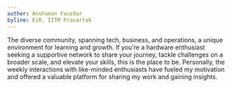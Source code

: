 ```yaml
---
author: Anshuman Fauzdar
byline: EiR, IITM Pravartak
---
```

 The diverse community, spanning tech, business, and operations, a unique environment for learning and growth. If you're a hardware enthusiast seeking a supportive network to share your journey, tackle challenges on a broader scale, and elevate your skills, this is the place to be. Personally, the weekly interactions with like-minded enthusiasts have fueled my motivation and offered a valuable platform for sharing my work and gaining insights.